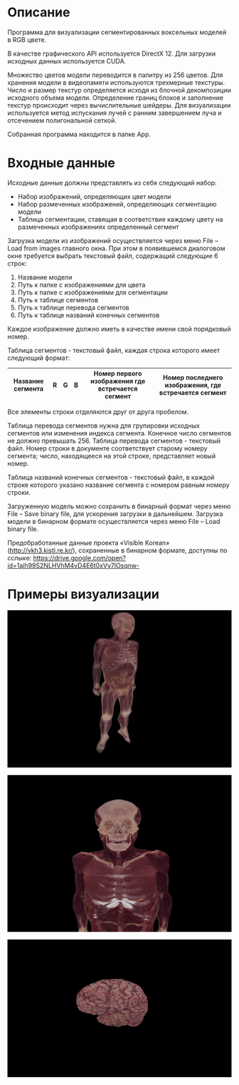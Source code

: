 # Описание

Программа для визуализации сегментированных воксельных моделей в RGB цвете.

В качестве графического API используется DirectX 12. Для загрузки исходных данных используется CUDA.

Множество цветов модели переводится в палитру из 256 цветов. Для хранения модели в видеопамяти используются трехмерные текстуры.
Число и размер текстур определяется исходя из блочной декомпозиции исходного объема модели. Определение границ блоков и заполнение текстур происходит через вычислительные шейдеры.
Для визуализации используется метод испускания лучей с ранним завершением луча и отсечением полигональной сеткой.

Собранная программа находится в папке App.

# Входные данные

Исходные данные должны представлять из себя следующий набор:
* Набор изображений, определяющих цвет модели
* Набор размеченных изображений, определяющих сегментацию модели
* Таблица сегментации, ставящая в соответствие каждому цвету на размеченных изображениях определенный сегмент

Загрузка модели из изображений осуществляется через меню File – Load from images главного окна. При этом в появившемся диалоговом окне требуется выбрать текстовый файл, содержащий следующие 6 строк:
1)	Название модели
2)	Путь к папке с изображениями для цвета
3)	Путь к папке с изображениями для сегментации
4)	Путь к таблице сегментов
5)	Путь к таблице перевода сегментов
6)	Путь к таблице названий конечных сегментов

Каждое изображение должно иметь в качестве имени свой порядковый номер.

Таблица сегментов - текстовый файл, каждая строка которого имеет следующий формат:

|Название сегмента|R|G|B|Номер первого изображения где встречается сегмент|Номер последнего изображения, где встречается сегмент|
|-----------------|-|-|-|-------------------------------------------------|----------------------------------------------------|

Все элементы строки отделяются друг от друга пробелом.

Таблица перевода сегментов нужна для групировки исходных сегментов или изменения индекса сегмента. Конечное число сегментов не должно превышать 256.
Таблица перевода сегментов - текстовый файл. Номер строки в документе соответствует старому номеру сегмента; число, находящееся на этой строке, представляет новый номер.

Таблица названий конечных сегментов - текстовый файл, в каждой строке которого указано название сегмента с номером равным номеру строки.

Загруженную модель можно сохранить в бинарный формат через меню File – Save binary file, для ускорения загрузки в дальнейшем. Загрузка модели в бинарном формате осуществляется через меню File – Load binary file.

Предобработанные данные проекта «Visible Korean» (http://vkh3.kisti.re.kr/), сохраненные в бинарном формате, доступны по сслыке: https://drive.google.com/open?id=1ajh99S2NLHVhM4vD4E6t0xVy7lOsqnw-

# Примеры визуализации

![alt text](https://github.com/IDDruzhin/VoxelProject/blob/master/Samples/Sample_001.jpg)

![alt text](https://github.com/IDDruzhin/VoxelProject/blob/master/Samples/Sample_002.jpg)

![alt text](https://github.com/IDDruzhin/VoxelProject/blob/master/Samples/Sample_003.jpg)
